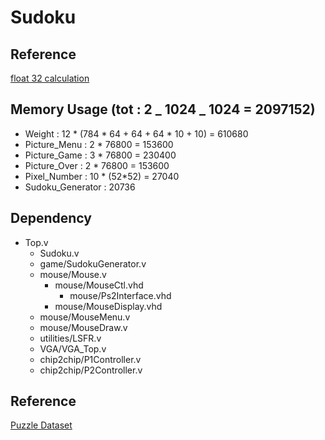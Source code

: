 # Sudoku

## Reference

[float 32 calculation](https://en.wikipedia.org/wiki/Single-precision_floating-point_format)

## Memory Usage (tot : 2 _ 1024 _ 1024 = 2097152)

- Weight : 12 \* (784 \* 64 + 64 + 64 \* 10 + 10) = 610680
- Picture_Menu : 2 \* 76800 = 153600
- Picture_Game : 3 \* 76800 = 230400
- Picture_Over : 2 \* 76800 = 153600
- Pixel_Number : 10 \* (52\*52) = 27040
- Sudoku_Generator : 20736

## Dependency

- Top.v
  - Sudoku.v
  - game/SudokuGenerator.v
  - mouse/Mouse.v
    - mouse/MouseCtl.vhd
      - mouse/Ps2Interface.vhd
    - mouse/MouseDisplay.vhd
  - mouse/MouseMenu.v
  - mouse/MouseDraw.v
  - utilities/LSFR.v
  - VGA/VGA_Top.v
  - chip2chip/P1Controller.v
  - chip2chip/P2Controller.v

## Reference

[Puzzle Dataset](https://www.kaggle.com/radcliffe/3-million-sudoku-puzzles-with-ratings)
